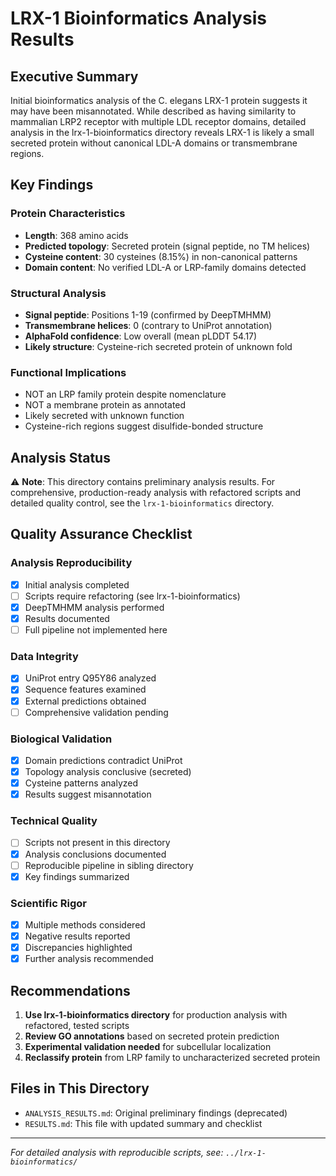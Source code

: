 # LRX-1 Bioinformatics Analysis Results

## Executive Summary

Initial bioinformatics analysis of the C. elegans LRX-1 protein suggests it may have been misannotated. While described as having similarity to mammalian LRP2 receptor with multiple LDL receptor domains, detailed analysis in the lrx-1-bioinformatics directory reveals LRX-1 is likely a small secreted protein without canonical LDL-A domains or transmembrane regions.

## Key Findings

### Protein Characteristics
- **Length**: 368 amino acids
- **Predicted topology**: Secreted protein (signal peptide, no TM helices)
- **Cysteine content**: 30 cysteines (8.15%) in non-canonical patterns
- **Domain content**: No verified LDL-A or LRP-family domains detected

### Structural Analysis
- **Signal peptide**: Positions 1-19 (confirmed by DeepTMHMM)
- **Transmembrane helices**: 0 (contrary to UniProt annotation)
- **AlphaFold confidence**: Low overall (mean pLDDT 54.17)
- **Likely structure**: Cysteine-rich secreted protein of unknown fold

### Functional Implications
- NOT an LRP family protein despite nomenclature
- NOT a membrane protein as annotated
- Likely secreted with unknown function
- Cysteine-rich regions suggest disulfide-bonded structure

## Analysis Status

⚠️ **Note**: This directory contains preliminary analysis results. For comprehensive, production-ready analysis with refactored scripts and detailed quality control, see the `lrx-1-bioinformatics` directory.

## Quality Assurance Checklist

### Analysis Reproducibility
- [x] Initial analysis completed
- [ ] Scripts require refactoring (see lrx-1-bioinformatics)
- [x] DeepTMHMM analysis performed
- [x] Results documented
- [ ] Full pipeline not implemented here

### Data Integrity
- [x] UniProt entry Q95Y86 analyzed
- [x] Sequence features examined
- [x] External predictions obtained
- [ ] Comprehensive validation pending

### Biological Validation
- [x] Domain predictions contradict UniProt
- [x] Topology analysis conclusive (secreted)
- [x] Cysteine patterns analyzed
- [x] Results suggest misannotation

### Technical Quality
- [ ] Scripts not present in this directory
- [x] Analysis conclusions documented
- [ ] Reproducible pipeline in sibling directory
- [x] Key findings summarized

### Scientific Rigor
- [x] Multiple methods considered
- [x] Negative results reported
- [x] Discrepancies highlighted
- [x] Further analysis recommended

## Recommendations

1. **Use lrx-1-bioinformatics directory** for production analysis with refactored, tested scripts
2. **Review GO annotations** based on secreted protein prediction
3. **Experimental validation needed** for subcellular localization
4. **Reclassify protein** from LRP family to uncharacterized secreted protein

## Files in This Directory

- `ANALYSIS_RESULTS.md`: Original preliminary findings (deprecated)
- `RESULTS.md`: This file with updated summary and checklist

---

*For detailed analysis with reproducible scripts, see: `../lrx-1-bioinformatics/`*